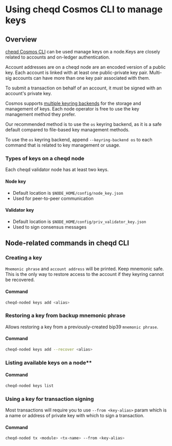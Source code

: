 # Using cheqd Cosmos CLI to manage keys

## Overview

[cheqd Cosmos CLI](readme.md) can be used manage keys on a node.Keys are closely related to accounts and on-ledger authentication.

Account addresses are on a cheqd node are an encoded version of a public key. Each account is linked with at least one public-private key pair. Multi-sig accounts can have more than one key pair associated with them.

To submit a transaction on behalf of an account, it must be signed with an account's private key.

Cosmos supports [multiple keyring backends](https://docs.cosmos.network/master/run-node/keyring.html) for the storage and management of keys. Each node operator is free to use the key management method they prefer.

Our recommended method is to use the `os` keyring backend, as it is a safe default compared to file-based key management methods.

To use the `os` keyring backend, append `--keyring-backend os` to each command that is related to key management or usage.

### Types of keys on a cheqd node

Each cheqd validator node has at least two keys.

#### Node key

* Default location is `$NODE_HOME/config/node_key.json`
* Used for peer-to-peer communication

#### Validator key

* Default location is `$NODE_HOME/config/priv_validator_key.json`
* Used to sign consensus messages

## Node-related commands in cheqd CLI

### Creating a key

`Mnemonic phrase` and `account address` will be printed. Keep mnemonic safe. This is the only way to restore access to the account if they keyring cannot be recovered.

#### Command

```bash
cheqd-noded keys add <alias>
```

### Restoring a key from backup mnemonic phrase

Allows restoring a key from a previously-created bip39 `mnemonic phrase`.

#### Command

```bash
cheqd-noded keys add --recover <alias>
```

### Listing available keys on a node**

#### Command

```bash
cheqd-noded keys list
```

### Using a key for transaction signing

Most transactions will require you to use `--from <key-alias>` param which is a name or address of private key with which to sign a transaction.

#### Command

```bash
cheqd-noded tx <module> <tx-name> --from <key-alias>
```
